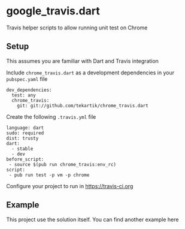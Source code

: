 # google_travis.dart

Travis helper scripts to allow running unit test on Chrome

## Setup

This assumes you are familiar with Dart and Travis integration

Include `chrome_travis.dart` as a development dependencies in your `pubspec.yaml` file

````
dev_dependencies:
  test: any
  chrome_travis:
    git: git://github.com/tekartik/chrome_travis.dart
````

Create the following `.travis.yml` file

````
language: dart
sudo: required
dist: trusty
dart:
  - stable
  - dev
before_script:
 - source $(pub run chrome_travis:env_rc)
script:
 - pub run test -p vm -p chrome
````

Configure your project to run in https://travis-ci.org

## Example

This project use the solution itself. You can find another example here